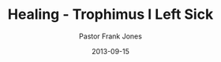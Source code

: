 ---
lunr: "true"
title: "Healing - Trophimus I Left Sick"
author: "Pastor Frank Jones"
postDate: "09-15-2013"
date: 2013-09-15
category: "sermons"
slug: "2013/09/09152013_ffc"
icon: microphone
audioLink: "09152013_ffc"
tags: [healing]
mp3: "09152013_ffc/09152013.mp3"
ogg: "09152013_ffc/09152013.ogg"
linkurl: "https://archive.org/download/09152013_ffc/09152013_ffc_files.xml"
ipath: "https://archive.org/download/09152013_ffc/09152013.mp3"
layout: sermon.html
---